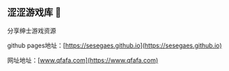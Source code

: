 ## 涩涩游戏库 👋

分享绅士游戏资源

github pages地址：[https://sesegaes.github.io](https://sesegaes.github.io)

网址地址：[www.qfafa.com](https://www.qfafa.com)
<!--
**sesegames/sesegames** is a ✨ _special_ ✨ repository because its `README.md` (this file) appears on your GitHub profile.

Here are some ideas to get you started:

- 🔭 I’m currently working on ...
- 🌱 I’m currently learning ...
- 👯 I’m looking to collaborate on ...
- 🤔 I’m looking for help with ...
- 💬 Ask me about ...
- 📫 How to reach me: ...
- 😄 Pronouns: ...
- ⚡ Fun fact: ...
-->
